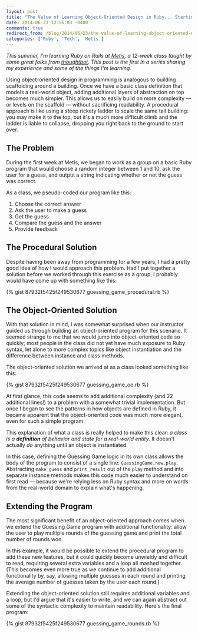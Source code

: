 ```yaml
---
layout: post
title: "The Value of Learning Object-Oriented Design in Ruby... Starting from Day 1"
date: 2014-06-23 12:56:03 -0400
comments: true
redirect_from: /blog/2014/06/23/the-value-of-learning-object-oriented-design-in-ruby-dot-dot-dot-starting-from-day-1/
categories: ['Ruby', 'Tech', 'Metis']
---
```


*This summer, I'm learning Ruby on Rails at [Metis](http://www.thisismetis.com), a 12-week class taught by some great folks from [thoughtbot](http://www.thoughtbot.com). This post is the first in a series sharing my experience and some of the things I'm learning.*

Using object-oriented design in programming is analogous to building scaffolding around a building. Once we have a basic class definition that models a real-world object, adding additional layers of abstraction on top becomes much simpler. This allows us to easily build on more complexity — or levels on the scaffold — without sacrificing readability. A procedural approach is like using a steep rickety ladder to scale the same tall building: you may make it to the top, but it's a much more difficult climb and the ladder is liable to collapse, dropping you right back to the ground to start over.

<!-- more -->

## The Problem

During the first week at Metis, we began to work as a group on a basic Ruby program that would choose a random integer between 1 and 10, ask the user for a guess, and output a string indicating whether or not the guess was correct.

As a class, we pseudo-coded our program like this:

1. Choose the correct answer
2. Ask the user to make a guess
3. Get the guess
4. Compare the guess and the answer
5. Provide feedback

## The Procedural Solution

Despite having been away from programming for a few years, I had a pretty good idea of how I would approach this problem. Had I put together a solution before we worked through this exercise as a group, I probably would have come up with something like this:

{% gist 87932f5425f249530677 guessing_game_procedural.rb %}

## The Object-Oriented Solution

With that solution in mind, I was somewhat surprised when our instructor guided us through building an object-oriented program for this scenario. It seemed strange to me that we would jump into object-oriented code so quickly; most people in the class did not yet have much exposure to Ruby syntax, let alone to more complex topics like object instantiation and the difference between instance and class methods.

The object-oriented solution we arrived at as a class looked something like this:

{% gist 87932f5425f249530677 guessing_game_oo.rb %}

At first glance, this code seems to add additional complexity (and 22 additional lines!) to a problem with a somewhat trivial implementation. But once I began to see the patterns in how objects are defined in Ruby, it became apparent that the object-oriented code was much more elegant, even for such a simple program.

This explanation of what a class is really helped to make this clear: *a class is a __definition__ of behavior and state for a real-world entity.* It doesn't actually *do* anything until an object is instantiated.

In this case, defining the Guessing Game logic in its own class allows the body of the program to consist of a single line: `GuessingGame.new.play`. Abstracting `make_guess` and `print_result` out of the `play` method and into separate instance methods makes this code much easier to understand on first read — because we're relying less on Ruby syntax and more on words from the real-world domain to explain what's happening.

## Extending the Program

The most significant benefit of an object-oriented approach comes when we extend the Guessing Game program with additional functionality: allow the user to play multiple rounds of the guessing game and print the total number of rounds won.

In this example, it would be possible to extend the procedural program to add these new features, but it could quickly become unwieldy and difficult to read, requiring several extra variables and a loop all mashed together. (This becomes even more true as we continue to add additional functionality by, say, allowing multiple guesses in each round and printing the average number of guesses taken by the user each round.)

Extending the object-oriented solution still requires additional variables and a loop, but I'd argue that it's easier to write, and we can again abstract out some of the syntactic complexity to maintain readability. Here's the final program:

{% gist 87932f5425f249530677 guessing_game_rounds.rb %}
